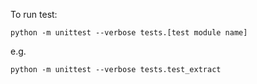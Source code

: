 To run test:

```
python -m unittest --verbose tests.[test module name]
```

e.g.

```
python -m unittest --verbose tests.test_extract
```